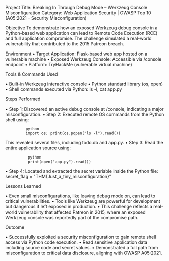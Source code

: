 

Project Title:
Breaking In Through Debug Mode – Werkzeug Console Misconfiguration
Category: Web Application Security | OWASP Top 10 (A05:2021 – Security Misconfiguration)
 
Objective
To demonstrate how an exposed Werkzeug debug console in a Python-based web application can lead to Remote Code Execution (RCE) and full application compromise. The challenge simulated a real-world vulnerability that contributed to the 2015 Patreon breach.
 
 Environment
•	Target Application: Flask-based web app hosted on a vulnerable machine
•	Exposed Werkzeug Console: Accessible via /console endpoint
•	Platform: TryHackMe (vulnerable virtual machine)
 
 Tools & Commands Used
 
•	Built-in Werkzeug interactive console
•	Python standard library (os, open)
•	Shell commands executed via Python: ls -l, cat app.py
 
 Steps Performed
 
•	Step 1: Discovered an active debug console at /console, indicating a major misconfiguration.
•	Step 2: Executed remote OS commands from the Python shell using:

             python
             import os; print(os.popen("ls -l").read())
This revealed several files, including todo.db and app.py.
•	Step 3: Read the entire application source using:

              python
              print(open("app.py").read())
•	Step 4: Located and extracted the secret variable inside the Python file:
                secret_flag = "THM{Just_a_tiny_misconfiguration}"
 
 Lessons Learned
 
•	Even small misconfigurations, like leaving debug mode on, can lead to critical vulnerabilities.
•	Tools like Werkzeug are powerful for development but dangerous if left exposed in production.
•	This challenge reflects a real-world vulnerability that affected Patreon in 2015, where an exposed Werkzeug console was reportedly part of the compromise path.
 
 Outcome
 
•	Successfully exploited a security misconfiguration to gain remote shell access via Python code execution.
•	Read sensitive application data including source code and secret values.
•	Demonstrated a full path from misconfiguration to critical data disclosure, aligning with OWASP A05:2021.

